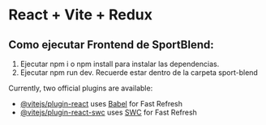 # React + Vite + Redux

## Como ejecutar Frontend de SportBlend:

1. Ejecutar npm i o npm install para instalar las dependencias.
2. Ejecutar npm run dev. Recuerde estar dentro de la carpeta sport-blend

Currently, two official plugins are available:

- [@vitejs/plugin-react](https://github.com/vitejs/vite-plugin-react/blob/main/packages/plugin-react/README.md) uses [Babel](https://babeljs.io/) for Fast Refresh
- [@vitejs/plugin-react-swc](https://github.com/vitejs/vite-plugin-react-swc) uses [SWC](https://swc.rs/) for Fast Refresh
